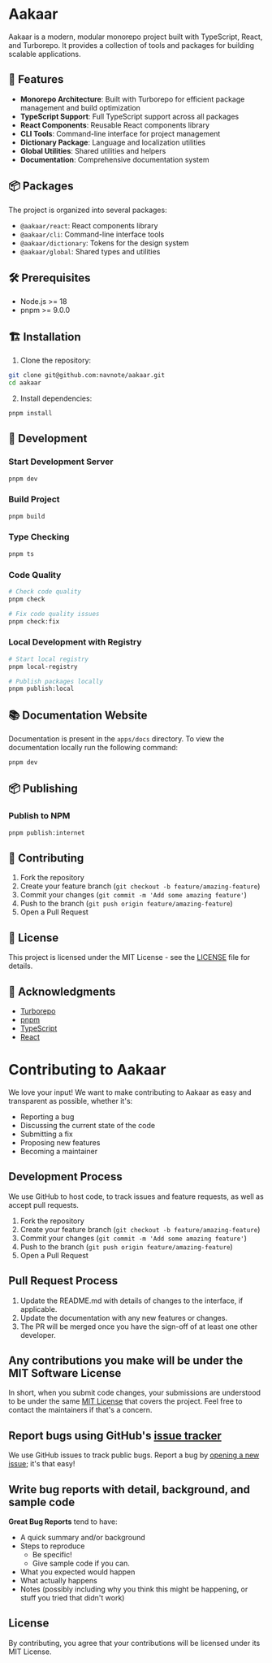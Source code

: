 # Aakaar

Aakaar is a modern, modular monorepo project built with TypeScript, React, and Turborepo. It provides a collection of tools and packages for building scalable applications.

## 🚀 Features

- **Monorepo Architecture**: Built with Turborepo for efficient package management and build optimization
- **TypeScript Support**: Full TypeScript support across all packages
- **React Components**: Reusable React components library
- **CLI Tools**: Command-line interface for project management
- **Dictionary Package**: Language and localization utilities
- **Global Utilities**: Shared utilities and helpers
- **Documentation**: Comprehensive documentation system

## 📦 Packages

The project is organized into several packages:

- `@aakaar/react`: React components library
- `@aakaar/cli`: Command-line interface tools
- `@aakaar/dictionary`: Tokens for the design system
- `@aakaar/global`: Shared types and utilities

## 🛠️ Prerequisites

- Node.js >= 18
- pnpm >= 9.0.0

## 🏗️ Installation

1. Clone the repository:
```bash
git clone git@github.com:navnote/aakaar.git
cd aakaar
```

2. Install dependencies:
```bash
pnpm install
```

## 🚀 Development

### Start Development Server
```bash
pnpm dev
```

### Build Project
```bash
pnpm build
```

### Type Checking
```bash
pnpm ts
```

### Code Quality
```bash
# Check code quality
pnpm check

# Fix code quality issues
pnpm check:fix
```

### Local Development with Registry
```bash
# Start local registry
pnpm local-registry

# Publish packages locally
pnpm publish:local
```

## 📚 Documentation Website

Documentation is present in the `apps/docs` directory. To view the documentation locally run the following command:

```bash
pnpm dev
```

## 📦 Publishing

### Publish to NPM
```bash
pnpm publish:internet
```


## 🤝 Contributing

1. Fork the repository
2. Create your feature branch (`git checkout -b feature/amazing-feature`)
3. Commit your changes (`git commit -m 'Add some amazing feature'`)
4. Push to the branch (`git push origin feature/amazing-feature`)
5. Open a Pull Request

## 📝 License

This project is licensed under the MIT License - see the [LICENSE](LICENSE) file for details.

## 🙏 Acknowledgments

- [Turborepo](https://turbo.build/repo)
- [pnpm](https://pnpm.io/)
- [TypeScript](https://www.typescriptlang.org/)
- [React](https://reactjs.org/) 

# Contributing to Aakaar

We love your input! We want to make contributing to Aakaar as easy and transparent as possible, whether it's:

- Reporting a bug
- Discussing the current state of the code
- Submitting a fix
- Proposing new features
- Becoming a maintainer

## Development Process

We use GitHub to host code, to track issues and feature requests, as well as accept pull requests.

1. Fork the repository
2. Create your feature branch (`git checkout -b feature/amazing-feature`)
3. Commit your changes (`git commit -m 'Add some amazing feature'`)
4. Push to the branch (`git push origin feature/amazing-feature`)
5. Open a Pull Request

## Pull Request Process

1. Update the README.md with details of changes to the interface, if applicable.
2. Update the documentation with any new features or changes.
3. The PR will be merged once you have the sign-off of at least one other developer.

## Any contributions you make will be under the MIT Software License

In short, when you submit code changes, your submissions are understood to be under the same [MIT License](http://choosealicense.com/licenses/mit/) that covers the project. Feel free to contact the maintainers if that's a concern.

## Report bugs using GitHub's [issue tracker](https://github.com/navnote/aakaar/issues)

We use GitHub issues to track public bugs. Report a bug by [opening a new issue](https://github.com/navnote/aakaar/issues/new); it's that easy!

## Write bug reports with detail, background, and sample code

**Great Bug Reports** tend to have:

- A quick summary and/or background
- Steps to reproduce
  - Be specific!
  - Give sample code if you can.
- What you expected would happen
- What actually happens
- Notes (possibly including why you think this might be happening, or stuff you tried that didn't work)

## License

By contributing, you agree that your contributions will be licensed under its MIT License. 